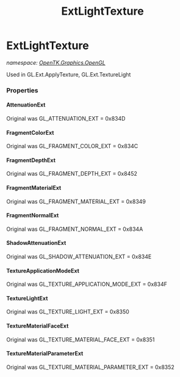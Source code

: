 ﻿---
title: ExtLightTexture
---

# ExtLightTexture
_namespace: [OpenTK.Graphics.OpenGL](N-OpenTK.Graphics.OpenGL.html)_

Used in GL.Ext.ApplyTexture, GL.Ext.TextureLight



### Properties

#### AttenuationExt
Original was GL_ATTENUATION_EXT = 0x834D
#### FragmentColorExt
Original was GL_FRAGMENT_COLOR_EXT = 0x834C
#### FragmentDepthExt
Original was GL_FRAGMENT_DEPTH_EXT = 0x8452
#### FragmentMaterialExt
Original was GL_FRAGMENT_MATERIAL_EXT = 0x8349
#### FragmentNormalExt
Original was GL_FRAGMENT_NORMAL_EXT = 0x834A
#### ShadowAttenuationExt
Original was GL_SHADOW_ATTENUATION_EXT = 0x834E
#### TextureApplicationModeExt
Original was GL_TEXTURE_APPLICATION_MODE_EXT = 0x834F
#### TextureLightExt
Original was GL_TEXTURE_LIGHT_EXT = 0x8350
#### TextureMaterialFaceExt
Original was GL_TEXTURE_MATERIAL_FACE_EXT = 0x8351
#### TextureMaterialParameterExt
Original was GL_TEXTURE_MATERIAL_PARAMETER_EXT = 0x8352

